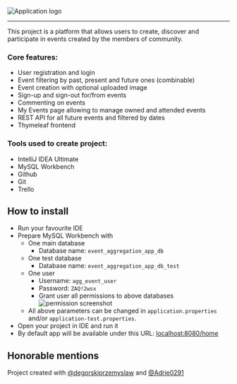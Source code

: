 <picture>
  <source media="(prefers-color-scheme: dark)" srcset="https://i.imgur.com/vp6ZNRK.png">
  <source media="(prefers-color-scheme: light)" srcset="https://i.imgur.com/Lp5HZ3i.png">
  <img alt="Application logo">
</picture>

-----

This project is a platform that allows users to create, discover and participate in events created by the members of community.

### Core features:
- User registration and login
- Event filtering by past, present and future ones (combinable)
- Event creation with optional uploaded image
- Sign-up and sign-out for/from events
- Commenting on events
- My Events page allowing to manage owned and attended events
- REST API for all future events and filtered by dates
- Thymeleaf frontend

### Tools used to create project:
- IntelliJ IDEA Ultimate
- MySQL Workbench
- Github
- Git
- Trello

## How to install
- Run your favourite IDE
- Prepare MySQL Workbench with
  - One main database
    - Database name: `event_aggregation_app_db`
  - One test database
    - Database name: `event_aggregation_app_db_test`
  - One user
    - Username: `agg_event_user`
    - Password: `ZAQ!2wsx`
    - Grant user all permissions to above databases
    ![permission screenshot](https://i.imgur.com/Rqd6ooI.png)
  - All above parameters can be changed in `application.properties` and/or `application-test.properties`. 
- Open your project in IDE and run it
- By default app will be available under this URL: [localhost:8080/home](http://localhost:8080/home)

## Honorable mentions

Project created with [@degorskiprzemyslaw](https://github.com/degorskiprzemyslaw) and [@Adrie0291](https://github.com/Adrie0291) 
